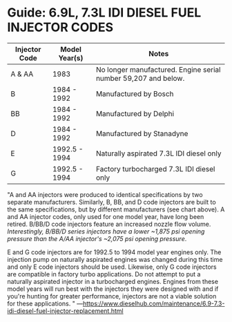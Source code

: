 # Guide: 6.9L, 7.3L IDI DIESEL FUEL INJECTOR CODES
|Injector Code|Model Year(s)|Notes|
|-------------|-------------|-----|
|A & AA|1983|No longer manufactured. Engine serial number 59,207 and below.|
|B|1984 - 1992|Manufactured by Bosch|
|BB|1984 - 1992|Manufactured by Delphi|
|D|1984 - 1992|Manufactured by Stanadyne|
|E|1992.5 - 1994|Naturally aspirated 7.3L IDI diesel only|
|G|1992.5 - 1994|Factory turbocharged 7.3L IDI diesel only|

"A and AA injectors were produced to identical specifications by two separate manufacturers. Similarly, B, BB, and D code injectors are built to the same specifications, but by different manufacturers (see chart above). A and AA injector codes, only used for one model year, have long been retired. B/BB/D code injectors feature an increased nozzle flow volume. *Interestingly, B/BB/D series injectors have a lower ~1,875 psi opening pressure than the A/AA injector's ~2,075 psi opening pressure*.

E and G code injectors are for 1992.5 to 1994 model year engines only. The injection pump on naturally aspirated engines was changed during this time and only E code injectors should be used. Likewise, only G code injectors are compatible in factory turbo applications. Do not attempt to put a naturally aspirated injector in a turbocharged engines. Engines from these model years will run best with the injectors they were designed with and if you're hunting for greater performance, injectors are not a viable solution for these applications.
"
—https://www.dieselhub.com/maintenance/6.9-7.3-idi-diesel-fuel-injector-replacement.html

